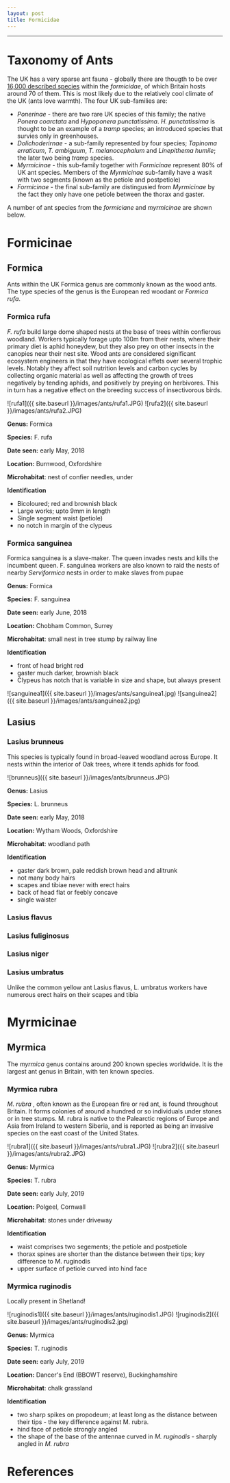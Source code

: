 ```yaml
---
layout: post
title: Formicidae
---
```


-----

# Taxonomy of Ants

The UK has a very sparse ant fauna - globally there are thougth to be over [16,000 described species][antweb] within the *formicidae*, of which Britain hosts around 70 of them. This is most likely due to the relatively cool climate of the UK (ants love warmth).  The four UK sub-families are:

* *Ponerinae* - there are two rare UK species of this family; the native *Ponera coarctata* and *Hypoponera punctatissima*. *H. punctatissima* is thought to be an example of a *tramp* species; an introduced species that survies only in greenhouses.
* *Dolichoderirnae* - a sub-family represented by four species; *Tapinoma erraticum*, *T. ambiguum*, *T. melanocephalum* and *Linepithema humile*; the later two being *tramp* species. 
* *Myrmicinae* - this sub-family together with *Formicinae* represent 80% of UK ant species. Members of the *Myrmicinae* sub-family have a wasit with two segments (known as the petiole and postpetiole)
* *Formicinae* - the final sub-family are distingusied from *Myrmicinae* by the fact they only have one petiole between the thorax and gaster.

A number of ant species from the *formiciane* and *myrmicinae* are shown below.

# Formicinae

## Formica
Ants within the UK Formica genus are commonly known as the wood ants. The type species of the genus is the European red woodant or *Formica rufa*. 

### **Formica rufa**
*F. rufa* build large dome shaped nests at the base of trees within confierous woodland. Workers typically forage upto 100m from their nests, where their primary diet is aphid honeydew, but they also prey on other insects in the canopies near their nest site. Wood ants are considered significant ecosystem engineers in that they have ecological effets over several trophic levels. Notably they affect soil nutrition levels and carbon cycles by collecting organic material as well as affecting the growth of trees negatively by tending aphids, and positively by preying on herbivores. This in turn has a negative effect on the breeding success of insectivorous birds.

![rufa1]({{ site.baseurl }}/images/ants/rufa1.JPG)
![rufa2]({{ site.baseurl }}/images/ants/rufa2.JPG)

**Genus:** Formica

**Species:** F. rufa

**Date seen:** early May, 2018

**Location:** Burnwood, Oxfordshire 

**Microhabitat**: nest of confier needles, under

**Identification**

* Bicoloured; red and brownish black
* Large works; upto 9mm in length
* Single segment waist (petiole)
* no notch in margin of the clypeus

### **Formica sanguinea**

Formica sanguinea is a slave-maker. The queen invades nests and kills the incumbent queen. F. sanguinea workers are also known to raid the nests of nearby *Serviformica* nests in order to make slaves from pupae

**Genus:** Formica

**Species:** F. sanguinea

**Date seen:** early June, 2018

**Location:** Chobham Common, Surrey

**Microhabitat**: small nest in tree stump by railway line

**Identification**

* front of head bright red
* gaster much darker, brownish black
* Clypeus has notch that is variable in size and shape, but always present

![sanguinea1]({{ site.baseurl }}/images/ants/sanguinea1.jpg)
![sanguinea2]({{ site.baseurl }}/images/ants/sanguinea2.jpg)

## Lasius

### **Lasius brunneus**
This species is typically found in broad-leaved woodland across Europe. It nests within the interior of Oak trees, where it tends aphids for food.

![brunneus]({{ site.baseurl }}/images/ants/brunneus.JPG)

**Genus:** Lasius

**Species:** L. brunneus

**Date seen:** early May, 2018

**Location:** Wytham Woods, Oxfordshire

**Microhabitat**: woodland path

**Identification**

* gaster dark brown, pale reddish brown head and alitrunk
* not many body hairs
* scapes and tibiae never with erect hairs
* back of head flat or feebly concave
* single waister


### **Lasius flavus**

### **Lasius fuliginosus**

### **Lasius niger**

### **Lasius umbratus**
Unlike the common yellow ant Lasius flavus, L. umbratus workers have numerous erect hairs on their scapes and tibia

# Myrmicinae

## Myrmica

The *myrmica* genus contains around 200 known species worldwide. It is the largest ant genus in Britain, with ten known species.

### **Myrmica rubra**
*M. rubra* , often known as the European fire or red ant, is found throughout Britain. It forms colonies of around a hundred or so individuals under stones or in tree stumps. M. rubra is native to the Palearctic regions of Europe and Asia from Ireland to western Siberia, and is reported as being an invasive species on the east coast of the United States.

![rubra1]({{ site.baseurl }}/images/ants/rubra1.JPG)
![rubra2]({{ site.baseurl }}/images/ants/rubra2.JPG)

**Genus:** Myrmica

**Species:** T. rubra

**Date seen:** early July, 2019

**Location:** Polgeel, Cornwall

**Microhabitat**: stones under driveway

**Identification**

* waist comprises two segements; the petiole and postpetiole
* thorax spines are shorter than the distance between their tips; key difference to M. ruginodis
* upper surface of petiole curved into hind face


### **Myrmica ruginodis**
Locally present in Shetland!

![ruginodis1]({{ site.baseurl }}/images/ants/ruginodis1.JPG)
![ruginodis2]({{ site.baseurl }}/images/ants/ruginodis2.jpg)
 
**Genus:** Myrmica

**Species:** T. ruginodis

**Date seen:** early July, 2019

**Location:** Dancer's End (BBOWT reserve), Buckinghamshire

**Microhabitat**: chalk grassland

**Identification**

* two sharp spikes on propodeum; at least long as the distance between their tips - the key difference against M. rubra.
* hind face of petiole strongly angled
* the shape of the base of the antennae curved in *M. ruginodis* - sharply angled in *M. rubra*

# References

[antweb]: https://www.antweb.org